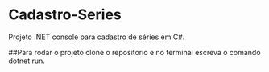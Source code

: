 # Cadastro-Series
Projeto .NET console para cadastro de séries em C#.


##Para rodar o projeto clone o repositorio e no terminal escreva o comando dotnet run.
